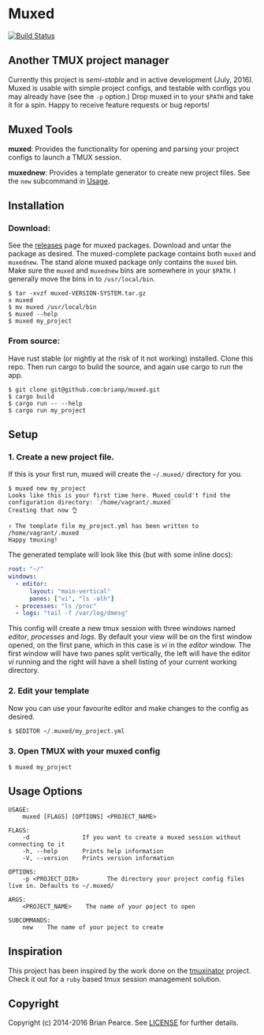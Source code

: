 Muxed
=====
[![Build Status](https://travis-ci.org/brianp/muxed.png?branch=master)](https://travis-ci.org/brianp/muxed)

## Another TMUX project manager

Currently this project is _semi-stable_ and in active development (July, 2016).
Muxed is usable with simple project configs, and testable with configs you may already have (see the `-p` option.)
Drop muxed in to your `$PATH` and take it for a spin. Happy to receive feature requests or bug reports!

## Muxed Tools

**muxed**: Provides the functionality for opening and parsing your project configs to
launch a TMUX session.

**muxednew**: Provides a template generator to create new project files. See the `new`
subcommand in [Usage](#usage-options).

## Installation

### Download:

See the [releases](https://github.com/brianp/muxed/releases) page for muxed packages.
Download and untar the package as desired. The muxed-complete package contains
both `muxed` and `muxednew`. The stand alone muxed package
only contains the `muxed` bin.
Make sure the `muxed` and `muxednew` bins are somewhere in your `$PATH`. I
generally move the bins in to `/usr/local/bin`.

```shell
$ tar -xvzf muxed-VERSION-SYSTEM.tar.gz
x muxed
$ mv muxed /usr/local/bin
$ muxed --help
$ muxed my_project
```

### From source:

Have rust stable (or nightly at the risk of it not working) installed.
Clone this repo. Then run cargo to build the source, and again use cargo to run the app.

```shell
$ git clone git@github.com:brianp/muxed.git
$ cargo build
$ cargo run -- --help
$ cargo run my_project
```

## Setup

### 1. Create a new project file.

If this is your first run, muxed will create the `~/.muxed/` directory for you.

```shell
$ muxed new my_project
Looks like this is your first time here. Muxed could't find the configuration directory: `/home/vagrant/.muxed`
Creating that now 👌

✌ The template file my_project.yml has been written to /home/vagrant/.muxed
Happy tmuxing!
```

The generated template will look like this (but with some inline docs):
```yaml
root: "~/"
windows:
  - editor:
      layout: "main-vertical"
      panes: ["vi", "ls -alh"]
  - processes: "ls /proc"
  - logs: "tail -f /var/log/dmesg"
```

This config will create a new tmux session with three windows named *editor*,
*processes* and *logs*. By default your view will be on the first window opened,
on the first pane, which in this case is *vi* in the *editor* window. The first window will have
two panes split vertically, the left will have the editor *vi* running and the
right will have a shell listing of your current working directory.


### 2. Edit your template
Now you can use your favourite editor and make changes to the config as desired.

```shell
$ $EDITOR ~/.muxed/my_project.yml
```

### 3. Open TMUX with your muxed config
```shell
$ muxed my_project
```

## Usage Options

```shell
USAGE:
    muxed [FLAGS] [OPTIONS] <PROJECT_NAME>

FLAGS:
    -d               If you want to create a muxed session without connecting to it
    -h, --help       Prints help information
    -V, --version    Prints version information

OPTIONS:
    -p <PROJECT_DIR>        The directory your project config files live in. Defaults to ~/.muxed/

ARGS:
    <PROJECT_NAME>    The name of your poject to open

SUBCOMMANDS:
    new    The name of your poject to create
```

## Inspiration
This project has been inspired by the work done on the [tmuxinator](https://github.com/tmuxinator/tmuxinator) project. Check it out for a `ruby` based tmux session management solution.

## Copyright
Copyright (c) 2014-2016 Brian Pearce. See [LICENSE](https://github.com/brianp/muxed/blob/master/LICENSE) for further details.
